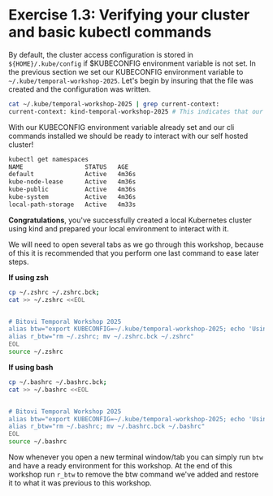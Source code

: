 # Exercise 1.3: Verifying your cluster and basic kubectl commands

By default, the cluster access configuration is stored in `${HOME}/.kube/config` if $KUBECONFIG environment variable is not set. In the previous section we set our KUBECONFIG environment variable to `~/.kube/temporal-workshop-2025`. Let's begin by insuring that the file was created and the configuration was written.

```bash
cat ~/.kube/temporal-workshop-2025 | grep current-context:
current-context: kind-temporal-workshop-2025 # This indicates that our kubeconfig has been properly written and prepared
```

With our KUBECONFIG environment variable already set and our cli commands installed we should be ready to interact with our self hosted cluster!

```bash
kubectl get namespaces
NAME                 STATUS   AGE
default              Active   4m36s
kube-node-lease      Active   4m36s
kube-public          Active   4m36s
kube-system          Active   4m36s
local-path-storage   Active   4m33s
```


**Congratulations**, you've successfully created a local Kubernetes cluster using kind and prepared your local environment to interact with it. 

We will need to open several tabs as we go through this workshop, because of this it is recommended that you perform one last command to ease later steps.


**If using zsh**
```bash
cp ~/.zshrc ~/.zshrc.bck;
cat >> ~/.zshrc <<EOL


# Bitovi Temporal Workshop 2025
alias btw="export KUBECONFIG=~/.kube/temporal-workshop-2025; echo 'Using local Temporal Workshop 2025 config'"
alias r_btw="rm ~/.zshrc; mv ~/.zshrc.bck ~/.zshrc"
EOL
source ~/.zshrc
```


**If using bash**
```bash
cp ~/.bashrc ~/.bashrc.bck;
cat >> ~/.bashrc <<EOL


# Bitovi Temporal Workshop 2025
alias btw="export KUBECONFIG=~/.kube/temporal-workshop-2025; echo 'Using local Temporal Workshop 2025 config'"
alias r_btw="rm ~/.bashrc; mv ~/.bashrc.bck ~/.bashrc"
EOL
source ~/.bashrc
```

Now whenever you open a new terminal window/tab you can simply run `btw` and have a ready environment for this workshop. 
At the end of this workshop run `r_btw` to remove the btw command we've added and restore it to what it was previous to this workshop.